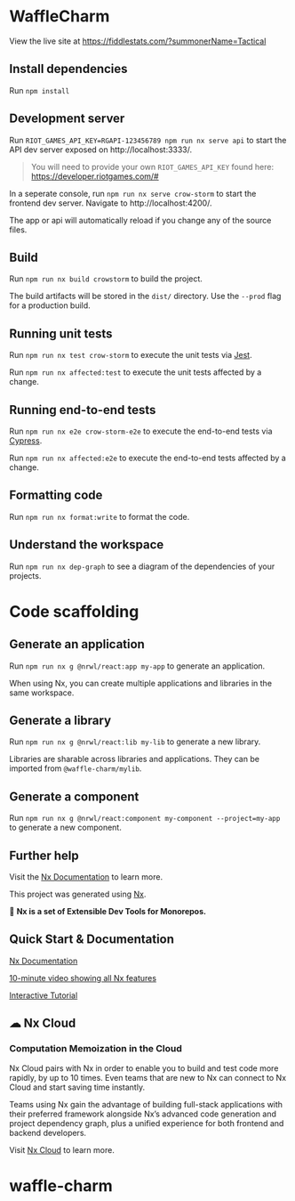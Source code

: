 # WaffleCharm

View the live site at https://fiddlestats.com/?summonerName=Tactical

## Install dependencies

Run `npm install`

## Development server

Run `RIOT_GAMES_API_KEY=RGAPI-123456789 npm run nx serve api` to start the API dev server exposed on http://localhost:3333/.

> You will need to provide your own `RIOT_GAMES_API_KEY` found here: https://developer.riotgames.com/#

In a seperate console, run `npm run nx serve crow-storm` to start the frontend dev server. Navigate to http://localhost:4200/.

The app or api will automatically reload if you change any of the source files.

## Build

Run `npm run nx build crowstorm` to build the project.

The build artifacts will be stored in the `dist/` directory. Use the `--prod` flag for a production build.

## Running unit tests

Run `npm run nx test crow-storm` to execute the unit tests via [Jest](https://jestjs.io).

Run `npm run nx affected:test` to execute the unit tests affected by a change.

## Running end-to-end tests

Run `npm run nx e2e crow-storm-e2e` to execute the end-to-end tests via [Cypress](https://www.cypress.io).

Run `npm run nx affected:e2e` to execute the end-to-end tests affected by a change.

## Formatting code

Run `npm run nx format:write` to format the code.

## Understand the workspace

Run `npm run nx dep-graph` to see a diagram of the dependencies of your projects.

# Code scaffolding

## Generate an application

Run `npm run nx g @nrwl/react:app my-app` to generate an application.

When using Nx, you can create multiple applications and libraries in the same workspace.

## Generate a library

Run `npm run nx g @nrwl/react:lib my-lib` to generate a new library.

Libraries are sharable across libraries and applications. They can be imported from `@waffle-charm/mylib`.

## Generate a component

Run `npm run nx g @nrwl/react:component my-component --project=my-app` to generate a new component.

## Further help

Visit the [Nx Documentation](https://nx.dev/react) to learn more.

This project was generated using [Nx](https://nx.dev).

🔎 **Nx is a set of Extensible Dev Tools for Monorepos.**

## Quick Start & Documentation

[Nx Documentation](https://nx.dev/react)

[10-minute video showing all Nx features](https://nx.dev/react/getting-started/what-is-nx)

[Interactive Tutorial](https://nx.dev/react/tutorial/01-create-application)

## ☁ Nx Cloud

### Computation Memoization in the Cloud

Nx Cloud pairs with Nx in order to enable you to build and test code more rapidly, by up to 10 times. Even teams that are new to Nx can connect to Nx Cloud and start saving time instantly.

Teams using Nx gain the advantage of building full-stack applications with their preferred framework alongside Nx’s advanced code generation and project dependency graph, plus a unified experience for both frontend and backend developers.

Visit [Nx Cloud](https://nx.app/) to learn more.

# waffle-charm
